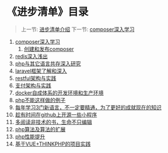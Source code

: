 # 《进步清单》目录
   
   > 上一节: [进步清单介绍](<index.md>)
   > 下一节: [composer深入学习](<1.md>)

   1. [composer深入学习](1.md)
      1. [创建和发布composer](1.1.md)
   2. [redis深入浅出](2.md)
   3. [php与其它语言共存深入研究](3.md)
   4. [laravel框架了解和深入](4.md)
   5. [restful架构与实践](5.md)
   4. [支付架构与实践](4.md)
   5. [docker自成体系的开发环境和生产环境](5.md)
   6. [php不能这样做的例子](6.md)
   7. [每年学习3门新语言，不一定要精通，为了更好的成就现在的知识](7.md)
   8. [趁有时间在github上开源一些小程序](8.md)
   9. [多阅读非技术的书，生命不只编辑](9.md)
   10. [php算法及算法的扩展](10.md)
   11. [php性能提升](11.md)
   12. [基于VUE+THINKPHP的项目实践](12.md)
